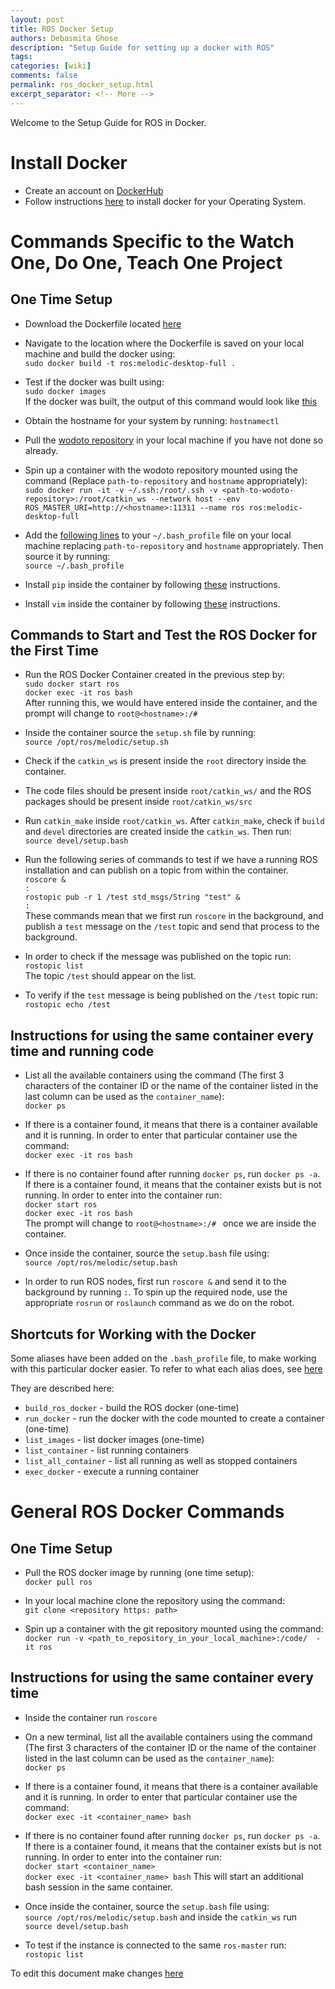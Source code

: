 ```yaml
---
layout: post
title: ROS Docker Setup
authors: Debasmita Ghose
description: "Setup Guide for setting up a docker with ROS"
tags: 
categories: [wiki]
comments: false
permalink: ros_docker_setup.html
excerpt_separator: <!-- More -->
---
```


Welcome to the Setup Guide for ROS in Docker. 

<!-- More -->


# Install Docker
 
- Create an account on [DockerHub](https://hub.docker.com/)
- Follow instructions [here](https://docs.docker.com/get-docker/) to install docker for your Operating System. 


# Commands Specific to the Watch One, Do One, Teach One Project

## One Time Setup

- Download the Dockerfile located [here](https://github.com/ScazLab/wodoto/blob/master/Docker_Files/Dockerfile)

- Navigate to the location where the Dockerfile is saved on your local machine and build the docker using:  
`sudo docker build -t ros:melodic-desktop-full .`

- Test if the docker was built using:  
`sudo docker images`  
If the docker was built, the output of this command would look like [this](https://github.com/ScazLab/ScazLab.github.io/blob/master/images/sudo_docker_images.png)

 
 - Obtain the hostname for your system by running: `hostnamectl`
 
 - Pull the [wodoto repository](https://github.com/ScazLab/wodoto) in your local machine if you have not done so already. 
 
 - Spin up a container with the wodoto repository mounted using the command (Replace `path-to-repository` and `hostname` appropriately):  
 `sudo docker run -it -v ~/.ssh:/root/.ssh -v <path-to-wodoto-repository>:/root/catkin_ws --network host --env ROS_MASTER_URI=http://<hostname>:11311 --name ros ros:melodic-desktop-full`
 
 - Add the [following lines](https://github.com/ScazLab/wodoto/blob/master/Docker_Files/.bash_profile) to your `~/.bash_profile` file on your local machine replacing `path-to-repository` and `hostname` appropriately. Then source it by running:  
 `source ~/.bash_profile`
 
- Install `pip` inside the container by following [these](https://pip.pypa.io/en/stable/installing/) instructions.

- Install `vim` inside the container by following [these](https://phoenixnap.com/kb/how-to-install-vim-ubuntu) instructions.


## Commands to Start and Test the ROS Docker for the First Time

- Run the ROS Docker Container created in the previous step by:  
`sudo docker start ros`  
`docker exec -it ros bash`  
After running this, we would have entered inside the container, and the prompt will change to `root@<hostname>:/# `

- Inside the container source the `setup.sh` file by running:  
`source /opt/ros/melodic/setup.sh`

- Check if the `catkin_ws` is present inside the `root` directory inside the container. 

- The code files should be present inside `root/catkin_ws/` and the ROS packages should be present inside `root/catkin_ws/src` 

- Run `catkin_make` inside `root/catkin_ws`. After `catkin_make`, check if `build` and `devel` directories are created inside the `catkin_ws`. Then run:  
`source devel/setup.bash`

- Run the following series of commands to test if we have a running ROS installation and can publish on a topic from within the container.  
`roscore &`  
`:`  
`rostopic pub -r 1 /test std_msgs/String "test" &`  
`:`  
These commands mean that we first run `roscore` in the background, and publish a `test` message on the `/test` topic and send that process to the background. 

- In order to check if the message was published on the topic run:  
`rostopic list`  
The topic `/test` should appear on the list. 

- To verify if the `test` message is being published on the `/test` topic run:  
`rostopic echo /test`


## Instructions for using the same container every time and running code

- List all the available containers using the command (The first 3 characters of the container ID or the name of the container listed in the last column can be used as the `container_name`):  
`docker ps`

- If there is a container found, it means that there is a container available and it is running. In order to enter that particular container use the command:   
`docker exec -it ros bash`

- If there is no container found after running `docker ps`, run `docker ps -a`. If there is a container found, it means that the container exists but is not running. In order to enter into the container run:  
`docker start ros`   
`docker exec -it ros bash`  
 The prompt will change to `root@<hostname>:/# ` once we are inside the container. 

- Once inside the container, source the `setup.bash` file using:  
`source /opt/ros/melodic/setup.bash`

- In order to run ROS nodes, first run `roscore &` and send it to the background by running `:`. To spin up the required node, use the appropriate `rosrun` or `roslaunch` command as we do on the robot. 

## Shortcuts for Working with the Docker

Some aliases have been added on the `.bash_profile` file, to make working with this particular docker easier. To refer to what each alias does, see [here](https://github.com/ScazLab/wodoto/blob/master/Docker_Files/.bash_profile)

They are described here:

- `build_ros_docker` - build the ROS docker (one-time)
- `run_docker` - run the docker with the code mounted to create a container (one-time)
- `list_images` - list docker images (one-time)
- `list_container` - list running containers
- `list_all_container` - list all running as well as stopped containers
- `exec_docker` - execute a running container


# General ROS Docker Commands

## One Time Setup

- Pull the ROS docker image by running (one time setup):  
`docker pull ros`

- In your local machine clone the repository using the command:  
`git clone <repository https: path>`

- Spin up a container with the git repository mounted using the command:  
`docker run -v <path_to_repository_in_your_local_machine>:/code/  -it ros`

## Instructions for using the same container every time

- Inside the container run `roscore`
 
- On a new terminal, list all the available containers using the command (The first 3 characters of the container ID or the name of the container listed in the last column can be used as the `container_name`):  
`docker ps`

- If there is a container found, it means that there is a container available and it is running. In order to enter that particular container use the command:   
`docker exec -it <container_name> bash`

- If there is no container found after running `docker ps`, run `docker ps -a`. If there is a container found, it means that the container exists but is not running. In order to enter into the container run:  
`docker start <container_name>`   
`docker exec -it <container_name> bash`
This will start an additional bash session in the same container.    

- Once inside the container, source the `setup.bash` file using:  
`source /opt/ros/melodic/setup.bash` and inside the `catkin_ws` run `source devel/setup.bash`

- To test if the instance is connected to the same `ros-master` run:  
`rostopic list`

To edit this document make changes [here](https://github.com/ScazLab/ScazLab.github.io/blob/master/_posts/2020-05-18-ROS-Docker-Setup.md)


